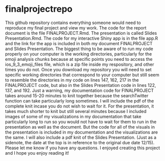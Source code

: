 # finalprojectrepo

This github repository contains everything someone would need to reproduce my final project and view my work. The code for the report document is the file FINALPROJECT.Rmd. The presentation is called Slides Presentation.Rmd. The code for my interactive Shiny app is in the file app.R and the link for the app is included in both my document FINALPROJECT and Slides Presentation. The biggest thing to be aware of to run my code properly on your computer is the working directories, particularly for the emoji analysis chunks because at specific points you need to access the ios_9_3_emoji_files file, which is a zip file inside my respository, and other times you do not. Once you download my repository you will need to set specific working directories that correspond to your computer but still seem to resemble the directories in my code on lines 147, 162, 217 in the FINALPROJECT code, but also in the Slides Presentation code in lines 122, 137, and 192. 
Just a warning, my documentation code for FINALPROJECT takes around 15-20 minutes to knit together because the searchTwitter function can take particularly long sometimes. I will include the pdf of the complete knit incase you do not wish to wait for it. For the presentation, it takes much shorter to knit but still several minutes because I included images of some of my visualizations in my documentation that take particularly long to run so you would not have to wait for them to run in the presentation as well as the document. But the code for all of the visuals in the presentation is included in my documentation and the visualizations are the same. I will also include a pdf knit of the Slides Presentation. (Just as a sidenote, the date at the top is in reference to the original due date 12/15). Please let me know if you have any questions.
I enjoyed creating this project and I hope you enjoy reading it!
